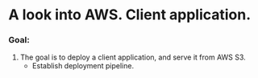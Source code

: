 # A look into AWS.  Client application.

### Goal:
1. The goal is to deploy a client application, and serve it from AWS S3.
    - Establish deployment pipeline.

